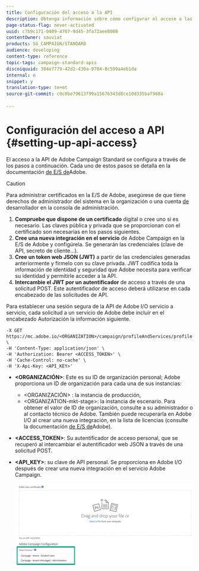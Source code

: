 ```yaml
---
title: Configuración del acceso a la API
description: Obtenga información sobre cómo configurar el acceso a las API de Campaign Standard.
page-status-flag: never-activated
uuid: c7b9c171-0409-4707-9d45-3fa72aee8008
contentOwner: sauviat
products: SG_CAMPAIGN/STANDARD
audience: developing
content-type: reference
topic-tags: campaign-standard-apis
discoiquuid: 304e7779-42d2-430a-9704-8c599a4eb1da
internal: n
snippet: y
translation-type: tm+mt
source-git-commit: c0c0be79613f99a15676343d8ce10d335baf968a

---
```



# Configuración del acceso a API {#setting-up-api-access}

El acceso a la API de Adobe Campaign Standard se configura a través de los pasos a continuación. Cada uno de estos pasos se detalla en la documentación [de E/S de](https://www.adobe.io/authentication/auth-methods.html#!AdobeDocs/adobeio-auth/master/AuthenticationOverview/ServiceAccountIntegration.md)Adobe.

>[!CAUTION]
>
>Para administrar certificados en la E/S de Adobe, asegúrese de que tiene derechos de administrador <b></b> del sistema en la organización o una cuenta <a href="https://helpx.adobe.com/enterprise/using/manage-developers.html">de</a> desarrollador en la consola de administración.

1. **Compruebe que dispone de un certificado** digital o cree uno si es necesario. Las claves pública y privada que se proporcionan con el certificado son necesarias en los pasos siguientes.
1. **Cree una nueva integración en el servicio** de Adobe Campaign en la E/S de Adobe y configúrela. Se generarán las credenciales (clave de API, secreto de cliente...).
1. **Cree un token web JSON (JWT)** a partir de las credenciales generadas anteriormente y fírmelo con su clave privada. JWT codifica toda la información de identidad y seguridad que Adobe necesita para verificar su identidad y permitirle acceder a la API.
1. **Intercambie el JWT por un autentificador** de acceso a través de una solicitud POST. Este autentificador de acceso deberá utilizarse en cada encabezado de las solicitudes de API.

Para establecer una sesión segura de la API de Adobe I/O servicio a servicio, cada solicitud a un servicio de Adobe debe incluir en el encabezado Autorización la información siguiente.

```
-X GET https://mc.adobe.io/<ORGANIZATION>/campaign/profileAndServices/profile \
-H 'Content-Type: application/json' \
-H 'Authorization: Bearer <ACCESS_TOKEN>' \
-H 'Cache-Control: no-cache' \
-H 'X-Api-Key: <API_KEY>'
```

* **&lt;ORGANIZACIÓN&gt;**: Este es su ID de organización personal; Adobe proporciona un ID de organización para cada una de sus instancias:

   * &lt;ORGANIZACIÓN&gt; : la instancia de producción,
   * &lt;ORGANIZATION-mkt-stage&gt;: la instancia de escenario.
   Para obtener el valor de ID de organización, consulte a su administrador o al contacto técnico de Adobe. También puede recuperarla en Adobe I/O al crear una nueva integración, en la lista de licencias (consulte la documentación <a href="https://www.adobe.io/authentication.html">de E/S de</a>Adobe).

* **&lt;ACCESS_TOKEN&gt;**: Su autentificador de acceso personal, que se recuperó al intercambiar el autentificador web JSON a través de una solicitud POST.

* **&lt;API_KEY&gt;**: su clave de API personal. Se proporciona en Adobe I/O después de crear una nueva integración en el servicio Adobe Campaign.

   ![texto alt](assets/tenant.png)
